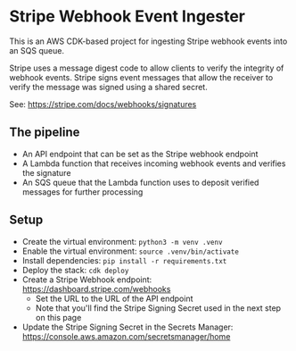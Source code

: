 
# Stripe Webhook Event Ingester

This is an AWS CDK-based project for ingesting Stripe webhook events into an SQS queue.

Stripe uses a message digest code to allow clients to verify the integrity of webhook events. Stripe signs
event messages that allow the receiver to verify the message was signed using a shared secret.

See: https://stripe.com/docs/webhooks/signatures

## The pipeline

- An API endpoint that can be set as the Stripe webhook endpoint
- A Lambda function that receives incoming webhook events and verifies the signature
- An SQS queue that the Lambda function uses to deposit verified messages for further processing

## Setup

- Create the virtual environment: `python3 -m venv .venv`
- Enable the virtual environment: `source .venv/bin/activate`
- Install dependencies: `pip install -r requirements.txt`
- Deploy the stack: `cdk deploy`
- Create a Stripe Webhook endpoint: https://dashboard.stripe.com/webhooks
    - Set the URL to the URL of the API endpoint
    - Note that you'll find the Stripe Signing Secret used in the next step on this page
- Update the Stripe Signing Secret in the Secrets Manager: https://console.aws.amazon.com/secretsmanager/home
